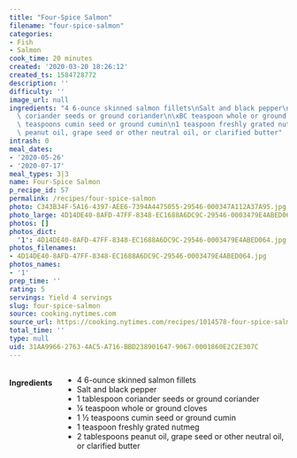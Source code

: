 ```yaml
---
title: "Four-Spice Salmon"
filename: "four-spice-salmon"
categories:
- Fish
- Salmon
cook_time: 20 minutes
created: '2020-03-20 18:26:12'
created_ts: 1584728772
description: ''
difficulty: ''
image_url: null
ingredients: "4 6-ounce skinned salmon fillets\nSalt and black pepper\n1 tablespoon\
  \ coriander seeds or ground coriander\n\xBC teaspoon whole or ground cloves\n1 \xBD\
  \ teaspoons cumin seed or ground cumin\n1 teaspoon freshly grated nutmeg\n2 tablespoons\
  \ peanut oil, grape seed or other neutral oil, or clarified butter"
intrash: 0
meal_dates:
- '2020-05-26'
- '2020-07-17'
meal_types: 3|3
name: Four-Spice Salmon
p_recipe_id: 57
permalink: /recipes/four-spice-salmon
photo: C343B34F-5A16-4397-AEE6-7394A4475055-29546-000347A112A37A95.jpg
photo_large: 4D14DE40-8AFD-47FF-8348-EC1688A6DC9C-29546-0003479E4ABED064.jpg
photos: []
photos_dict:
  '1': 4D14DE40-8AFD-47FF-8348-EC1688A6DC9C-29546-0003479E4ABED064.jpg
photos_filenames:
- 4D14DE40-8AFD-47FF-8348-EC1688A6DC9C-29546-0003479E4ABED064.jpg
photos_names:
- '1'
prep_time: ''
rating: 5
servings: Yield 4 servings
slug: four-spice-salmon
source: cooking.nytimes.com
source_url: https://cooking.nytimes.com/recipes/1014578-four-spice-salmon?action=click&module=Global%20Search%20Recipe%20Card&pgType=search&rank=11
total_time: ''
type: null
uid: 31AA9966-2763-4AC5-A716-BBD238901647-9067-0001860E2C2E307C
---
```

<div class="large-8 medium-7 columns" id="writeup">	</div><!-- #writeup -->
</div><!-- #row-one -->
<div class="row" id="row-two">	<div class="medium-4 small-5 columns"><h4 id="ingredients">Ingredients</h4><div class="box box-ingredients content"><ul>
<li>4 6-ounce skinned salmon fillets</li>
<li>Salt and black pepper</li>
<li>1 tablespoon coriander seeds or ground coriander</li>
<li>¼ teaspoon whole or ground cloves</li>
<li>1 ½ teaspoons cumin seed or ground cumin</li>
<li>1 teaspoon freshly grated nutmeg</li>
<li>2 tablespoons peanut oil, grape seed or other neutral oil, or clarified butter</li>
</ul>
</div>	</div>	<div class="medium-6 small-7 columns">	</div>	<div class="medium-2 columns" id="photo-sidebar">